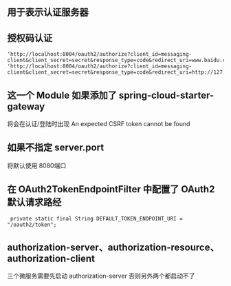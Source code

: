 


## 用于表示认证服务器


## 授权码认证
```shell
'http://localhost:8004/oauth2/authorize?client_id=messaging-client&client_secret=secret&response_type=code&redirect_uri=www.baidu.com'
'http://localhost:8004/oauth2/authorize?client_id=messaging-client&client_secret=secret&response_type=code&redirect_uri=http://127.0.0.1:8080/authorized'
```


## 这一个 Module 如果添加了 spring-cloud-starter-gateway 

将会在认证/登陆时出现 An expected CSRF token cannot be found


## 如果不指定 server.port

将默认使用 8080端口


## 在 OAuth2TokenEndpointFilter 中配置了 OAuth2 默认请求路经

```
 private static final String DEFAULT_TOKEN_ENDPOINT_URI = "/oauth2/token";

```


## authorization-server、authorization-resource、authorization-client
三个微服务需要先启动 authorization-server 否则另外两个都启动不了



